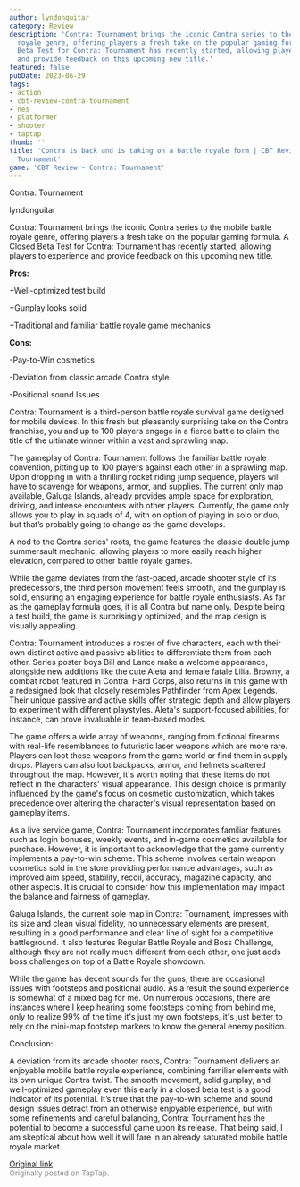 ```yaml
---
author: lyndonguitar
category: Review
description: 'Contra: Tournament brings the iconic Contra series to the mobile battle
  royale genre, offering players a fresh take on the popular gaming formula. A Closed
  Beta Test for Contra: Tournament has recently started, allowing players to experience
  and provide feedback on this upcoming new title.'
featured: false
pubDate: 2023-06-29
tags:
- action
- cbt-review-contra-tournament
- nes
- platformer
- shooter
- taptap
thumb: ''
title: 'Contra is back and is taking on a battle royale form | CBT Review - Contra:
  Tournament'
game: 'CBT Review - Contra: Tournament'
---
```

Contra: Tournament

lyndonguitar

Contra: Tournament brings the iconic Contra series to the mobile battle royale genre, offering players a fresh take on the popular gaming formula. A Closed Beta Test for Contra: Tournament has recently started, allowing players to experience and provide feedback on this upcoming new title.


**Pros:**


+Well-optimized test build

+Gunplay looks solid

+Traditional and familiar battle royale game mechanics


**Cons:**


-Pay-to-Win cosmetics

-Deviation from classic arcade Contra style

-Positional sound Issues

Contra: Tournament is a third-person battle royale survival game designed for mobile devices. In this fresh but pleasantly surprising take on the Contra franchise, you and up to 100 players engage in a fierce battle to claim the title of the ultimate winner within a vast and sprawling map.

The gameplay of Contra: Tournament follows the familiar battle royale convention, pitting up to 100 players against each other in a sprawling map. Upon dropping in with a thrilling rocket riding jump sequence, players will have to scavenge for weapons, armor, and supplies. The current only map available, Galuga Islands, already provides ample space for exploration, driving, and intense encounters with other players. Currently, the game only allows you to play in squads of 4, with on option of playing in solo or duo, but that’s probably going to change as the game develops.

A nod to the Contra series' roots, the game features the classic double jump summersault mechanic, allowing players to more easily reach higher elevation, compared to other battle royale games.

While the game deviates from the fast-paced, arcade shooter style of its predecessors, the third person movement feels smooth, and the gunplay is solid, ensuring an engaging experience for battle royale enthusiasts. As far as the gameplay formula goes, it is all Contra but name only.  Despite being a test build, the game is surprisingly optimized, and the map design is visually appealing.

Contra: Tournament introduces a roster of five characters, each with their own distinct active and passive abilities to differentiate them from each other. Series poster boys Bill and Lance make a welcome appearance, alongside new additions like the cute Aleta and female fatale Lilia. Browny, a combat robot featured in Contra: Hard Corps, also returns in this game with a redesigned look that closely resembles Pathfinder from Apex Legends. Their unique passive and active skills offer strategic depth and allow players to experiment with different playstyles. Aleta's support-focused abilities, for instance, can prove invaluable in team-based modes.

The game offers a wide array of weapons, ranging from fictional firearms with real-life resemblances to futuristic laser weapons which are more rare. Players can loot these weapons from the game world or find them in supply drops.  Players can also loot backpacks, armor, and helmets scattered throughout the map. However, it's worth noting that these items do not reflect in the characters' visual appearance. This design choice is primarily influenced by the game's focus on cosmetic customization, which takes precedence over altering the character's visual representation based on gameplay items.

As a live service game, Contra: Tournament incorporates familiar features such as login bonuses, weekly events, and in-game cosmetics available for purchase. However, it is important to acknowledge that the game currently implements a pay-to-win scheme. This scheme involves certain weapon cosmetics sold in the store providing performance advantages, such as improved aim speed, stability, recoil, accuracy, magazine capacity, and other aspects. It is crucial to consider how this implementation may impact the balance and fairness of gameplay.

Galuga Islands, the current sole map in Contra: Tournament, impresses with its size and clean visual fidelity, no unnecessary elements are present, resulting in a good performance and clear line of sight for a competitive battleground. It also features Regular Battle Royale and Boss Challenge, although they are not really much different from each other, one just adds boss challenges on top of a Battle Royale showdown.

While the game has decent sounds for the guns, there are occasional issues with footsteps and positional audio. As a result the sound experience is somewhat of a mixed bag for me. On numerous occasions, there are instances where I keep hearing some footsteps coming from behind me, only to realize 99% of the time it's just my own footsteps, it's just better to rely on the mini-map footstep markers to know the general enemy position.

Conclusion:

A deviation from its arcade shooter roots, Contra: Tournament delivers an enjoyable mobile battle royale experience, combining familiar elements with its own unique Contra twist. The smooth movement, solid gunplay, and well-optimized gameplay even this early in a closed beta test is a good indicator of its potential. It’s true that the pay-to-win scheme and sound design issues detract from an otherwise enjoyable experience, but with some refinements and careful balancing, Contra: Tournament has the potential to become a successful game upon its release. That being said, I am skeptical about how well it will fare in an already saturated mobile battle royale market.

[Original link](https://www.taptap.io/post/5928079)<br><span style="font-size: 0.95em; color: #888;">Originally posted on TapTap.</span>